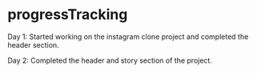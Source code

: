 # progressTracking

Day 1: Started working on the instagram clone project and completed the header section. 

Day 2: Completed the header and story section of the project.

